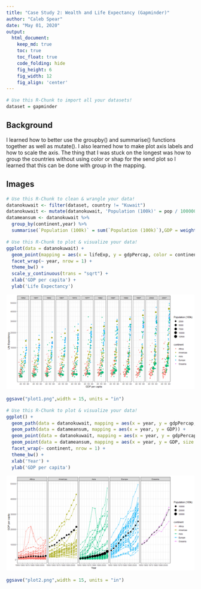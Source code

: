 ```yaml
---
title: "Case Study 2: Wealth and Life Expectancy (Gapminder)"
author: "Caleb Spear"
date: "May 01, 2020"
output:
  html_document:  
    keep_md: true
    toc: true
    toc_float: true
    code_folding: hide
    fig_height: 6
    fig_width: 12
    fig_align: 'center'
---
```







```r
# Use this R-Chunk to import all your datasets!
dataset = gapminder
```

## Background

I learned how to better use the groupby() and summarise() functions together as well as mutate(). I also learned how to make plot axis labels and how to scale the axis. The thing that I was stuck on the longest was how to group the countries without using color or shap for the send plot so I learned that this can be done with group in the mapping.

## Images


```r
# Use this R-Chunk to clean & wrangle your data!
datanokuwait <- filter(dataset, country != "Kuwait")
datanokuwait <- mutate(datanokuwait, 'Population (100k)' = pop / 100000)
datameansum <- datanokuwait %>% 
  group_by(continent,year) %>% 
  summarise(`Population (100k)` = sum(`Population (100k)`),GDP = weighted.mean(gdpPercap,pop))
```



```r
# Use this R-Chunk to plot & visualize your data!
ggplot(data = datanokuwait) + 
  geom_point(mapping = aes(x = lifeExp, y = gdpPercap, color = continent, size = `Population (100k)`)) + 
  facet_wrap(~ year, nrow = 1) +
  theme_bw() +
  scale_y_continuous(trans = "sqrt") +
  xlab('GDP per capita') +
  ylab('Life Expectancy')
```

![](case_study_02_files/figure-html/plot_data1-1.png)<!-- -->

```r
ggsave("plot1.png",width = 15, units = "in")
```


```r
# Use this R-Chunk to plot & visualize your data!
ggplot() + 
  geom_path(data = datanokuwait, mapping = aes(x = year, y = gdpPercap, group = country, color = continent)) +
  geom_path(data = datameansum, mapping = aes(x = year, y = GDP)) +
  geom_point(data = datanokuwait, mapping = aes(x = year, y = gdpPercap, color = continent, size = `Population (100k)`)) +
  geom_point(data = datameansum, mapping = aes(x = year, y = GDP, size = `Population (100k)`)) +
  facet_wrap(~ continent, nrow = 1) +
  theme_bw() +
  xlab('Year') +
  ylab('GDP per capita')
```

![](case_study_02_files/figure-html/plot_data2-1.png)<!-- -->

```r
ggsave("plot2.png",width = 15, units = "in")
```

